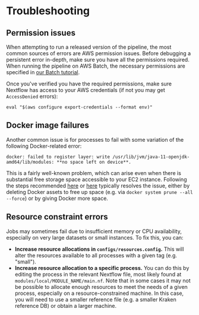 # Troubleshooting

## Permission issues

When attempting to run a released version of the pipeline, the most common sources of errors are AWS permission issues. Before debugging a persistent error in-depth, make sure you have all the permissions required. When running the pipeline on AWS Batch, the necessary permissions are specified in [our Batch tutorial](./batch.md#step-0-set-up-your-aws-credentials).

Once you've verified you have the required permissions, make sure Nextflow has access to your AWS credentials (if not you may get `AccessDenied` errors):

```
eval "$(aws configure export-credentials --format env)"
```

## Docker image failures

Another common issue is for processes to fail with some variation of the following Docker-related error:

```
docker: failed to register layer: write /usr/lib/jvm/java-11-openjdk-amd64/lib/modules: **no space left on device**.
```

This is a fairly well-known problem, which can arise even when there is substantial free storage space accessible to your EC2 instance. Following the steps recommended [here](https://www.baeldung.com/linux/docker-fix-no-space-error) or [here](https://forums.docker.com/t/docker-no-space-left-on-device/69205) typically resolves the issue, either by deleting Docker assets to free up space (e.g. via `docker system prune --all --force`) or by giving Docker more space.

## Resource constraint errors

Jobs may sometimes fail due to insufficient memory or CPU availability, especially on very large datasets or small instances. To fix this, you can:
- **Increase resource allocations in `configs/resources.config`.** This will alter the resources available to all processes with a given tag (e.g. "small").
- **Increase resource allocation to a specific process.** You can do this by editing the process in the relevant Nextflow file, most likely found at `modules/local/MODULE_NAME/main.nf`.
Note that in some cases it may not be possible to allocate enough resources to meet the needs of a given process, especially on a resource-constrained machine. In this case, you will need to use a smaller reference file (e.g. a smaller Kraken reference DB) or obtain a larger machine.
